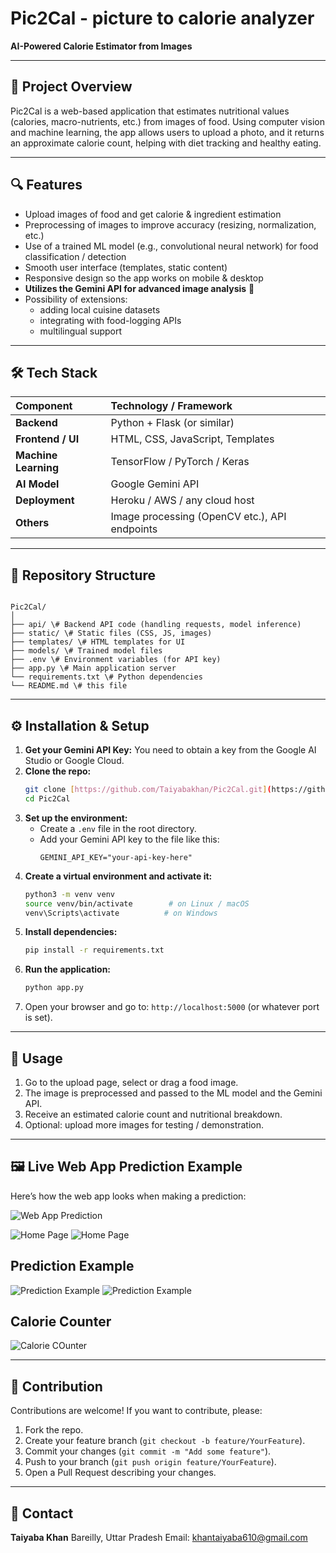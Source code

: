 # Pic2Cal - picture to calorie analyzer

**AI-Powered Calorie Estimator from Images**

---

## 🚀 Project Overview

Pic2Cal is a web-based application that estimates nutritional values (calories, macro-nutrients, etc.) from images of food. Using computer vision and machine learning, the app allows users to upload a photo, and it returns an approximate calorie count, helping with diet tracking and healthy eating.

---

## 🔍 Features

- Upload images of food and get calorie & ingredient estimation
- Preprocessing of images to improve accuracy (resizing, normalization, etc.)
- Use of a trained ML model (e.g., convolutional neural network) for food classification / detection
- Smooth user interface (templates, static content)
- Responsive design so the app works on mobile & desktop
- **Utilizes the Gemini API for advanced image analysis** 🤖
- Possibility of extensions:
  - adding local cuisine datasets
  - integrating with food-logging APIs
  - multilingual support

---

## 🛠️ Tech Stack

| Component | Technology / Framework |
| :--- | :--- |
| **Backend** | Python + Flask (or similar) |
| **Frontend / UI** | HTML, CSS, JavaScript, Templates |
| **Machine Learning** | TensorFlow / PyTorch / Keras |
| **AI Model** | Google Gemini API |
| **Deployment** | Heroku / AWS / any cloud host |
| **Others** | Image processing (OpenCV etc.), API endpoints |

---

## 📁 Repository Structure

```

Pic2Cal/
│
├── api/ \# Backend API code (handling requests, model inference)
├── static/ \# Static files (CSS, JS, images)
├── templates/ \# HTML templates for UI
├── models/ \# Trained model files
├── .env \# Environment variables (for API key)
├── app.py \# Main application server
└── requirements.txt \# Python dependencies
└── README.md \# this file

````

---

## ⚙️ Installation & Setup

1.  **Get your Gemini API Key:** You need to obtain a key from the Google AI Studio or Google Cloud.
2.  **Clone the repo:**
    ```bash
    git clone [https://github.com/Taiyabakhan/Pic2Cal.git](https://github.com/Taiyabakhan/Pic2Cal.git)
    cd Pic2Cal
    ```
3.  **Set up the environment:**
    - Create a `.env` file in the root directory.
    - Add your Gemini API key to the file like this:
      ```
      GEMINI_API_KEY="your-api-key-here"
      ```
4.  **Create a virtual environment and activate it:**
    ```bash
    python3 -m venv venv
    source venv/bin/activate        # on Linux / macOS
    venv\Scripts\activate          # on Windows
    ```
5.  **Install dependencies:**
    ```bash
    pip install -r requirements.txt
    ```
6.  **Run the application:**
    ```bash
    python app.py
    ```
7.  Open your browser and go to: `http://localhost:5000` (or whatever port is set).

---

## 🔬 Usage

1.  Go to the upload page, select or drag a food image.
2.  The image is preprocessed and passed to the ML model and the Gemini API.
3.  Receive an estimated calorie count and nutritional breakdown.
4.  Optional: upload more images for testing / demonstration.

---
## 🖼️ Live Web App Prediction Example

Here’s how the web app looks when making a prediction:

![Web App Prediction](images/webapp_prediction.png)

![Home Page](https://github.com/Taiyabakhan/Pic2cal/blob/main/Screenshot%20(151).png)
![Home Page](https://github.com/Taiyabakhan/Pic2cal/blob/main/Screenshot%20(146).png)
## Prediction Example
![Prediction Example](https://github.com/Taiyabakhan/Pic2cal/blob/main/Screenshot%20(155).png)
![Prediction Example](https://github.com/Taiyabakhan/Pic2cal/blob/main/Screenshot%20(143).png)
## Calorie Counter
![Calorie COunter](https://github.com/Taiyabakhan/Pic2cal/blob/main/Screenshot%20(153).png)

---
## 🤝 Contribution

Contributions are welcome! If you want to contribute, please:

1.  Fork the repo.
2.  Create your feature branch (`git checkout -b feature/YourFeature`).
3.  Commit your changes (`git commit -m "Add some feature"`).
4.  Push to your branch (`git push origin feature/YourFeature`).
5.  Open a Pull Request describing your changes.

---


## 📌 Contact

**Taiyaba Khan** 
Bareilly, Uttar Pradesh
Email: khantaiyaba610@gmail.com
